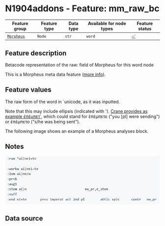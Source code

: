 # N1904addons - Feature: mm_raw_bc

Feature group |Feature type | Data type | Available for node types | Feature status
---  | --- | --- | --- | ---
[`Morpheus`](README.md#feature-group-morpheus-analyses-meta-and-summary) | `Node` | `str` | `word` | [✅](featurestatus.md#Trustworthy "Trustworthy")

## Feature description

Betacode representation of the raw: field of Morpheus for this word node

This is a Morpheus meta data feature ([more info](morpheus_tf_feature_classes.md)).

## Feature values

The raw form of the word in `unicode, as it was inputted. 

Note that this may include ellipsis (indicated with '). [Crane provides as example ἐπέμπετ᾽](https://github.com/gregorycrane/Homerica/blob/1ad202eec627414e7153f5512d6cb43abc22e308/Tb%2BMorpheus#L77), which could stand for ἐπέμπετε ("you [pl] were sending") or ἐπέμπετο ("s/he was being sent").


The following image shows an example of a Morpheus analyses block.

## Notes


<IMG SRC="images/morpheus_block_example.png">

## Data source
